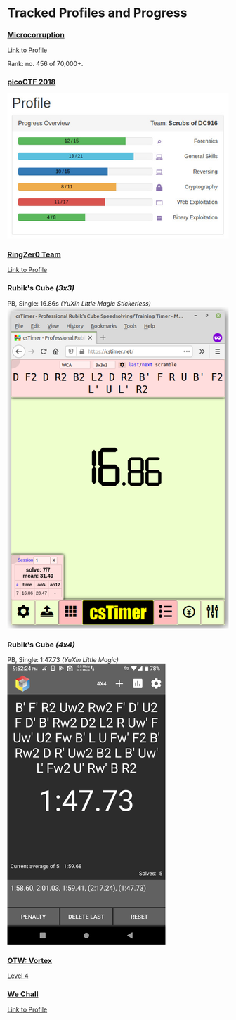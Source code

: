# Tracked Profiles and Progress
### [Microcorruption](https://www.microcorruption.com/about)
[Link to Profile](https://microcorruption.com/profile/38325)

Rank: no. 456 of 70,000+.

### [picoCTF 2018](https://picoctf.com/about)
![pico2018](https://github.com/boneitis/ctf/raw/master/pico18.jpg)

### [RingZer0 Team](https://ringzer0ctf.com/home)
[Link to Profile](https://ringzer0ctf.com/profile/17453/)

### Rubik's Cube *(3x3)*
PB, Single: 16.86s *(YuXin Little Magic Stickerless)*<br/>
![3x3](https://github.com/boneitis/ctf/blob/master/3x3pb.png)

### Rubik's Cube *(4x4)*
PB, Single: 1:47.73 *(YuXin Little Magic)*<br/>
![4x4](https://github.com/boneitis/ctf/blob/master/FiveTimer4.png)

### [OTW: Vortex](https://overthewire.org/wargames/vortex/)
[Level 4](https://overthewire.org/wargames/vortex/vortex4.html)

### [We Chall](https://www.wechall.net/)
[Link to Profile](https://www.wechall.net/profile/boneitis)
